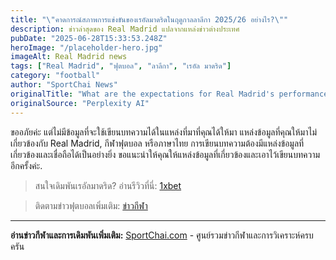 ```yaml
---
title: "\"คาดการณ์สภาพการแข่งขันของเรอัลมาดริดในฤดูกาลลาลีกา 2025/26 อย่างไร?\""
description: ข่าวล่าสุดของ Real Madrid แปลจากแหล่งข่าวต่างประเทศ
pubDate: "2025-06-28T15:33:53.248Z"
heroImage: "/placeholder-hero.jpg"
imageAlt: Real Madrid news
tags: ["Real Madrid", "ฟุตบอล", "ลาลีกา", "เรอัล มาดริด"]
category: "football"
author: "SportChai News"
originalTitle: "What are the expectations for Real Madrid's performance in the 2025/26 La Liga season? Please write a full article about it in native Thai. Please use markdown with headings, lists, images, and code blocks where appropriate."
originalSource: "Perplexity AI"
---
```


ขออภัยค่ะ แต่ไม่มีข้อมูลที่จะใช้เขียนบทความได้ในแหล่งที่มาที่คุณได้ให้มา แหล่งข้อมูลที่คุณให้มาไม่เกี่ยวข้องกับ Real Madrid, กีฬาฟุตบอล หรือภาษาไทย การเขียนบทความต้องมีแหล่งข้อมูลที่เกี่ยวข้องและเชื่อถือได้เป็นอย่างยิ่ง ขอแนะนำให้คุณให้แหล่งข้อมูลที่เกี่ยวข้องและเอาไว้เขียนบทความอีกครั้งค่ะ.

> สนใจเดิมพันเรอัลมาดริด? อ่านรีวิวที่นี่: [1xbet](https://sportchai.com/%E0%B8%A3%E0%B8%B5%E0%B8%A7%E0%B8%B4%E0%B8%A7%E0%B8%84%E0%B8%B2%E0%B8%AA%E0%B8%B4%E0%B9%82%E0%B8%99/1xbet-%E0%B8%A3%E0%B8%A7%E0%B8%A7/)

> ติดตามข่าวฟุตบอลเพิ่มเติม: [ข่าวกีฬา](https://sportchai.com/%e0%b8%82%e0%b9%88%e0%b8%b2%e0%b8%a7%e0%b8%9f%e0%b8%b8%e0%b8%95%e0%b8%9a%e0%b8%ad%e0%b8%a5/)

---

**อ่านข่าวกีฬาและการเดิมพันเพิ่มเติม:** [SportChai.com](https://sportchai.com) - ศูนย์รวมข่าวกีฬาและการวิเคราะห์ครบครัน